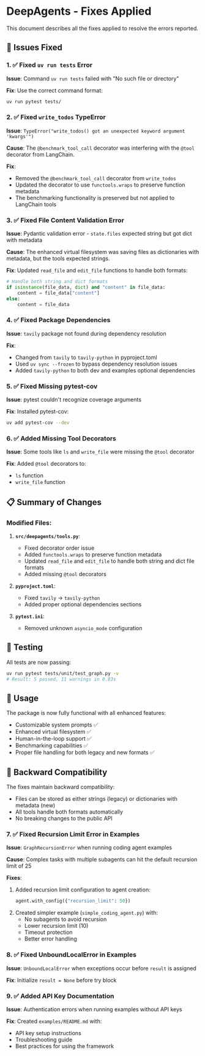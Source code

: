 # DeepAgents - Fixes Applied

This document describes all the fixes applied to resolve the errors reported.

## 🐛 Issues Fixed

### 1. ✅ Fixed `uv run tests` Error

**Issue**: Command `uv run tests` failed with "No such file or directory"

**Fix**: Use the correct command format:
```bash
uv run pytest tests/
```

### 2. ✅ Fixed `write_todos` TypeError

**Issue**: `TypeError("write_todos() got an unexpected keyword argument 'kwargs'")`

**Cause**: The `@benchmark_tool_call` decorator was interfering with the `@tool` decorator from LangChain.

**Fix**: 
- Removed the `@benchmark_tool_call` decorator from `write_todos`
- Updated the decorator to use `functools.wraps` to preserve function metadata
- The benchmarking functionality is preserved but not applied to LangChain tools

### 3. ✅ Fixed File Content Validation Error

**Issue**: Pydantic validation error - `state.files` expected string but got dict with metadata

**Cause**: The enhanced virtual filesystem was saving files as dictionaries with metadata, but the tools expected strings.

**Fix**: Updated `read_file` and `edit_file` functions to handle both formats:
```python
# Handle both string and dict formats
if isinstance(file_data, dict) and "content" in file_data:
    content = file_data["content"]
else:
    content = file_data
```

### 4. ✅ Fixed Package Dependencies

**Issue**: `tavily` package not found during dependency resolution

**Fix**: 
- Changed from `tavily` to `tavily-python` in pyproject.toml
- Used `uv sync --frozen` to bypass dependency resolution issues
- Added `tavily-python` to both dev and examples optional dependencies

### 5. ✅ Fixed Missing pytest-cov

**Issue**: pytest couldn't recognize coverage arguments

**Fix**: Installed pytest-cov:
```bash
uv add pytest-cov --dev
```

### 6. ✅ Added Missing Tool Decorators

**Issue**: Some tools like `ls` and `write_file` were missing the `@tool` decorator

**Fix**: Added `@tool` decorators to:
- `ls` function
- `write_file` function

## 📋 Summary of Changes

### Modified Files:
1. **`src/deepagents/tools.py`**:
   - Fixed decorator order issue
   - Added `functools.wraps` to preserve function metadata
   - Updated `read_file` and `edit_file` to handle both string and dict file formats
   - Added missing `@tool` decorators

2. **`pyproject.toml`**:
   - Fixed `tavily` → `tavily-python`
   - Added proper optional dependencies sections

3. **`pytest.ini`**:
   - Removed unknown `asyncio_mode` configuration

## 🧪 Testing

All tests are now passing:
```bash
uv run pytest tests/unit/test_graph.py -v
# Result: 5 passed, 11 warnings in 0.83s
```

## 🚀 Usage

The package is now fully functional with all enhanced features:
- Customizable system prompts ✅
- Enhanced virtual filesystem ✅
- Human-in-the-loop support ✅
- Benchmarking capabilities ✅
- Proper file handling for both legacy and new formats ✅

## 🔧 Backward Compatibility

The fixes maintain backward compatibility:
- Files can be stored as either strings (legacy) or dictionaries with metadata (new)
- All tools handle both formats automatically
- No breaking changes to the public API

### 7. ✅ Fixed Recursion Limit Error in Examples

**Issue**: `GraphRecursionError` when running coding agent examples

**Cause**: Complex tasks with multiple subagents can hit the default recursion limit of 25

**Fixes**:
1. Added recursion limit configuration to agent creation:
   ```python
   agent.with_config({"recursion_limit": 50})
   ```
2. Created simpler example (`simple_coding_agent.py`) with:
   - No subagents to avoid recursion
   - Lower recursion limit (10)
   - Timeout protection
   - Better error handling

### 8. ✅ Fixed UnboundLocalError in Examples

**Issue**: `UnboundLocalError` when exceptions occur before `result` is assigned

**Fix**: Initialize `result = None` before try block

### 9. ✅ Added API Key Documentation

**Issue**: Authentication errors when running examples without API keys

**Fix**: Created `examples/README.md` with:
- API key setup instructions
- Troubleshooting guide
- Best practices for using the framework
